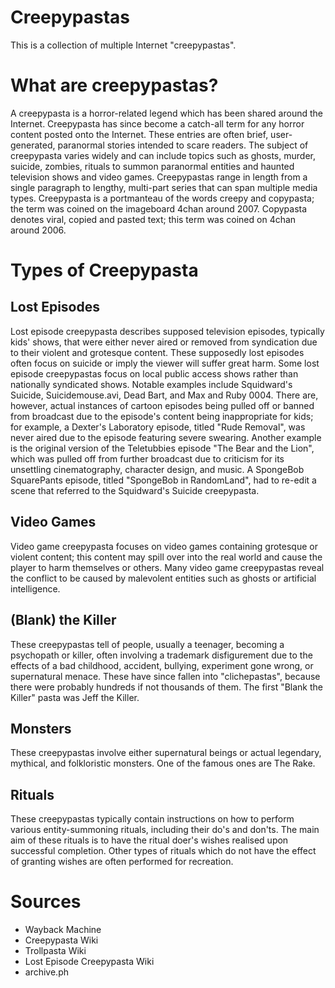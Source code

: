 # Creepypastas
This is a collection of multiple Internet "creepypastas".

# What are creepypastas?
A creepypasta is a horror-related legend which has been shared around the Internet. Creepypasta has since become a catch-all term for any horror content posted onto the Internet. These entries are often brief, user-generated, paranormal stories intended to scare readers. The subject of creepypasta varies widely and can include topics such as ghosts, murder, suicide, zombies, rituals to summon paranormal entities and haunted television shows and video games. Creepypastas range in length from a single paragraph to lengthy, multi-part series that can span multiple media types. Creepypasta is a portmanteau of the words creepy and copypasta; the term was coined on the imageboard 4chan around 2007. Copypasta denotes viral, copied and pasted text; this term was coined on 4chan around 2006.

# Types of Creepypasta
## Lost Episodes
Lost episode creepypasta describes supposed television episodes, typically kids' shows, that were either never aired or removed from syndication due to their violent and grotesque content. These supposedly lost episodes often focus on suicide or imply the viewer will suffer great harm. Some lost episode creepypastas focus on local public access shows rather than nationally syndicated shows. Notable examples include Squidward's Suicide, Suicidemouse.avi, Dead Bart, and Max and Ruby 0004. There are, however, actual instances of cartoon episodes being pulled off or banned from broadcast due to the episode's content being inappropriate for kids; for example, a Dexter's Laboratory episode, titled "Rude Removal", was never aired due to the episode featuring severe swearing. Another example is the original version of the Teletubbies episode "The Bear and the Lion", which was pulled off from further broadcast due to criticism for its unsettling cinematography, character design, and music. A SpongeBob SquarePants episode, titled "SpongeBob in RandomLand", had to re-edit a scene that referred to the Squidward's Suicide creepypasta.
## Video Games
Video game creepypasta focuses on video games containing grotesque or violent content; this content may spill over into the real world and cause the player to harm themselves or others. Many video game creepypastas reveal the conflict to be caused by malevolent entities such as ghosts or artificial intelligence.
## (Blank) the Killer
These creepypastas tell of people, usually a teenager, becoming a psychopath or killer, often involving a trademark disfigurement due to the effects of a bad childhood, accident, bullying, experiment gone wrong, or supernatural menace. These have since fallen into "clichepastas", because there were probably hundreds if not thousands of them. The first "Blank the Killer" pasta was Jeff the Killer.
## Monsters
These creepypastas involve either supernatural beings or actual legendary, mythical, and folkloristic monsters. One of the famous ones are The Rake.
## Rituals
These creepypastas typically contain instructions on how to perform various entity-summoning rituals, including their do's and don'ts. The main aim of these rituals is to have the ritual doer's wishes realised upon successful completion. Other types of rituals which do not have the effect of granting wishes are often performed for recreation.
# Sources
* Wayback Machine
* Creepypasta Wiki
* Trollpasta Wiki
* Lost Episode Creepypasta Wiki
* archive.ph
